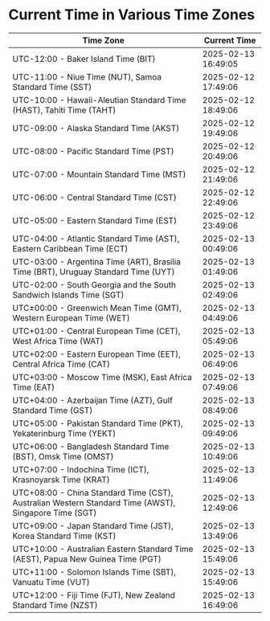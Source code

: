 # Current Time in Various Time Zones

| Time Zone | Current Time |
|-----------|--------------|
| UTC-12:00 - Baker Island Time (BIT) | 2025-02-13 16:49:05 |
| UTC-11:00 - Niue Time (NUT), Samoa Standard Time (SST) | 2025-02-12 17:49:06 |
| UTC-10:00 - Hawaii-Aleutian Standard Time (HAST), Tahiti Time (TAHT) | 2025-02-12 18:49:06 |
| UTC-09:00 - Alaska Standard Time (AKST) | 2025-02-12 19:49:06 |
| UTC-08:00 - Pacific Standard Time (PST) | 2025-02-12 20:49:06 |
| UTC-07:00 - Mountain Standard Time (MST) | 2025-02-12 21:49:06 |
| UTC-06:00 - Central Standard Time (CST) | 2025-02-12 22:49:06 |
| UTC-05:00 - Eastern Standard Time (EST) | 2025-02-12 23:49:06 |
| UTC-04:00 - Atlantic Standard Time (AST), Eastern Caribbean Time (ECT) | 2025-02-13 00:49:06 |
| UTC-03:00 - Argentina Time (ART), Brasília Time (BRT), Uruguay Standard Time (UYT) | 2025-02-13 01:49:06 |
| UTC-02:00 - South Georgia and the South Sandwich Islands Time (SGT) | 2025-02-13 02:49:06 |
| UTC±00:00 - Greenwich Mean Time (GMT), Western European Time (WET) | 2025-02-13 04:49:06 |
| UTC+01:00 - Central European Time (CET), West Africa Time (WAT) | 2025-02-13 05:49:06 |
| UTC+02:00 - Eastern European Time (EET), Central Africa Time (CAT) | 2025-02-13 06:49:06 |
| UTC+03:00 - Moscow Time (MSK), East Africa Time (EAT) | 2025-02-13 07:49:06 |
| UTC+04:00 - Azerbaijan Time (AZT), Gulf Standard Time (GST) | 2025-02-13 08:49:06 |
| UTC+05:00 - Pakistan Standard Time (PKT), Yekaterinburg Time (YEKT) | 2025-02-13 09:49:06 |
| UTC+06:00 - Bangladesh Standard Time (BST), Omsk Time (OMST) | 2025-02-13 10:49:06 |
| UTC+07:00 - Indochina Time (ICT), Krasnoyarsk Time (KRAT) | 2025-02-13 11:49:06 |
| UTC+08:00 - China Standard Time (CST), Australian Western Standard Time (AWST), Singapore Time (SGT) | 2025-02-13 12:49:06 |
| UTC+09:00 - Japan Standard Time (JST), Korea Standard Time (KST) | 2025-02-13 13:49:06 |
| UTC+10:00 - Australian Eastern Standard Time (AEST), Papua New Guinea Time (PGT) | 2025-02-13 15:49:06 |
| UTC+11:00 - Solomon Islands Time (SBT), Vanuatu Time (VUT) | 2025-02-13 15:49:06 |
| UTC+12:00 - Fiji Time (FJT), New Zealand Standard Time (NZST) | 2025-02-13 16:49:06 |
